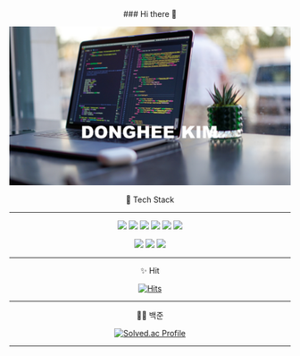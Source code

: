 <div align='center'>
### Hi there 👋

![image-20220619204201621](README.assets/image-20220619204201621.png)


🌱 Tech Stack

<hr>

<img src="https://img.shields.io/badge/Python-3766AB?style=round-square&logo=Python&logoColor=white"/>  <img src="https://img.shields.io/badge/Java-FF7800?style=round-square&logo=Java&logoColor=white"/>  <img src="https://img.shields.io/badge/Django-0C9D58?style=round-square&logo=Django&logoColor=white"/>  <img src="https://img.shields.io/badge/Vue.js-4FC08D?style=round-square&logo=Vue.js&logoColor=white"/>  <img src="https://img.shields.io/badge/Mysql-D1AB66?style=round-square&logo=Mysql&logoColor=white"/>  <img src="https://img.shields.io/badge/JavaScript-F7DF1E?style=round-square&logo=JavaScript&logoColor=white"/>

<img src="https://img.shields.io/badge/HTML-E34F26?style=round-square&logo=HTML5&logoColor=white"/>  <img src="https://img.shields.io/badge/CSS-1572B6?style=round-square&logo=css3&logoColor=white"/>  <img src="https://img.shields.io/badge/JavaScript-F7DF1E?style=round-square&logo=JavaScript&logoColor=white"/>

<hr>

✨ Hit

[![Hits](https://hits.seeyoufarm.com/api/count/incr/badge.svg?url=https%3A%2F%2Fgithub.com%2Fdongh94%2Fhit-counter&count_bg=%23D61C4E&title_bg=%237C3E66&icon=cliqz.svg&icon_color=%23F2EBE9&title=hits&edge_flat=false)](https://hits.seeyoufarm.com)

<hr>

👨‍💻 백준

[![Solved.ac Profile](http://mazassumnida.wtf/api/v2/generate_badge?boj=dongh94)](http://solved.ac/dongh94/)

<hr>
</div>
